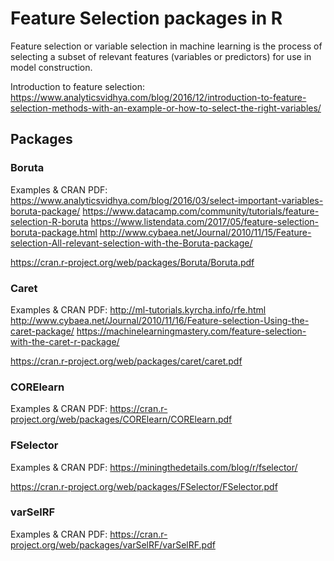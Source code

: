 # Feature Selection packages in R

Feature selection or variable selection in machine learning is the process of selecting a subset of relevant features (variables or predictors) for use in model construction.

Introduction to feature selection: https://www.analyticsvidhya.com/blog/2016/12/introduction-to-feature-selection-methods-with-an-example-or-how-to-select-the-right-variables/

## Packages

### Boruta

Examples & CRAN PDF:
https://www.analyticsvidhya.com/blog/2016/03/select-important-variables-boruta-package/
https://www.datacamp.com/community/tutorials/feature-selection-R-boruta
https://www.listendata.com/2017/05/feature-selection-boruta-package.html
http://www.cybaea.net/Journal/2010/11/15/Feature-selection-All-relevant-selection-with-the-Boruta-package/

https://cran.r-project.org/web/packages/Boruta/Boruta.pdf

### Caret

Examples & CRAN PDF:
http://ml-tutorials.kyrcha.info/rfe.html
http://www.cybaea.net/Journal/2010/11/16/Feature-selection-Using-the-caret-package/
https://machinelearningmastery.com/feature-selection-with-the-caret-r-package/

https://cran.r-project.org/web/packages/caret/caret.pdf

### CORElearn

Examples & CRAN PDF:
https://cran.r-project.org/web/packages/CORElearn/CORElearn.pdf

### FSelector

Examples & CRAN PDF:
https://miningthedetails.com/blog/r/fselector/

https://cran.r-project.org/web/packages/FSelector/FSelector.pdf

### varSelRF

Examples & CRAN PDF:
https://cran.r-project.org/web/packages/varSelRF/varSelRF.pdf

